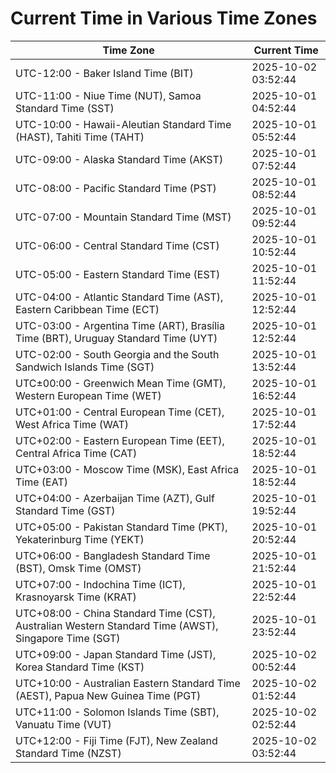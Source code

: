 # Current Time in Various Time Zones

| Time Zone | Current Time |
|-----------|--------------|
| UTC-12:00 - Baker Island Time (BIT) | 2025-10-02 03:52:44 |
| UTC-11:00 - Niue Time (NUT), Samoa Standard Time (SST) | 2025-10-01 04:52:44 |
| UTC-10:00 - Hawaii-Aleutian Standard Time (HAST), Tahiti Time (TAHT) | 2025-10-01 05:52:44 |
| UTC-09:00 - Alaska Standard Time (AKST) | 2025-10-01 07:52:44 |
| UTC-08:00 - Pacific Standard Time (PST) | 2025-10-01 08:52:44 |
| UTC-07:00 - Mountain Standard Time (MST) | 2025-10-01 09:52:44 |
| UTC-06:00 - Central Standard Time (CST) | 2025-10-01 10:52:44 |
| UTC-05:00 - Eastern Standard Time (EST) | 2025-10-01 11:52:44 |
| UTC-04:00 - Atlantic Standard Time (AST), Eastern Caribbean Time (ECT) | 2025-10-01 12:52:44 |
| UTC-03:00 - Argentina Time (ART), Brasília Time (BRT), Uruguay Standard Time (UYT) | 2025-10-01 12:52:44 |
| UTC-02:00 - South Georgia and the South Sandwich Islands Time (SGT) | 2025-10-01 13:52:44 |
| UTC±00:00 - Greenwich Mean Time (GMT), Western European Time (WET) | 2025-10-01 16:52:44 |
| UTC+01:00 - Central European Time (CET), West Africa Time (WAT) | 2025-10-01 17:52:44 |
| UTC+02:00 - Eastern European Time (EET), Central Africa Time (CAT) | 2025-10-01 18:52:44 |
| UTC+03:00 - Moscow Time (MSK), East Africa Time (EAT) | 2025-10-01 18:52:44 |
| UTC+04:00 - Azerbaijan Time (AZT), Gulf Standard Time (GST) | 2025-10-01 19:52:44 |
| UTC+05:00 - Pakistan Standard Time (PKT), Yekaterinburg Time (YEKT) | 2025-10-01 20:52:44 |
| UTC+06:00 - Bangladesh Standard Time (BST), Omsk Time (OMST) | 2025-10-01 21:52:44 |
| UTC+07:00 - Indochina Time (ICT), Krasnoyarsk Time (KRAT) | 2025-10-01 22:52:44 |
| UTC+08:00 - China Standard Time (CST), Australian Western Standard Time (AWST), Singapore Time (SGT) | 2025-10-01 23:52:44 |
| UTC+09:00 - Japan Standard Time (JST), Korea Standard Time (KST) | 2025-10-02 00:52:44 |
| UTC+10:00 - Australian Eastern Standard Time (AEST), Papua New Guinea Time (PGT) | 2025-10-02 01:52:44 |
| UTC+11:00 - Solomon Islands Time (SBT), Vanuatu Time (VUT) | 2025-10-02 02:52:44 |
| UTC+12:00 - Fiji Time (FJT), New Zealand Standard Time (NZST) | 2025-10-02 03:52:44 |
